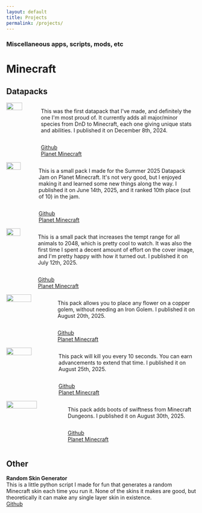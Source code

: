 ```yaml
---
layout: default
title: Projects
permalink: /projects/
---
```


### Miscellaneous apps, scripts, mods, etc

# Minecraft
<!-- 
Template
<div style="display: flex; align-items: stretch;">
    <img src="/assets/projects/.png" style="width: 55%; height: auto; object-fit: contain; margin-right: 16px;padding-bottom: 2%;">
    <div style="display: flex; flex-direction: column; justify-content: space-between;">
        <p>
            PLACEHOLDER
        </p>
        <p>
            <a href="">Github</a>
            <br>
            <a href="">Planet Minecraft</a>
        </p>
    </div>
</div> 
-->

## Datapacks
<div style="display: flex; align-items: stretch;">
    <img src="/assets/projects/minecraft-dnd.png" style="width: 55%; height: auto; object-fit: contain; margin-right: 16px;padding-bottom: 2%;">
    <div style="display: flex; flex-direction: column; justify-content: space-between;">
        <p>
            This was the first datapack that I've made, and definitely the one I'm most proud of. It currently adds all major/minor species from DnD to Minecraft, each one giving unique stats and abilities. I published it on December 8th, 2024.
        </p>
        <p>
            <a href="https://github.com/kraggle09/dnd-datapack">Github</a>
            <br>
            <a href="https://www.planetminecraft.com/data-pack/minecraft-dnd-6481428">Planet Minecraft</a>
        </p>
    </div>
</div> 

<div style="display: flex; align-items: stretch;">
    <img src="/assets/projects/dogplus.png" style="width: 55%; height: auto; object-fit: contain; margin-right: 16px;padding-bottom: 2%;">
    <div style="display: flex; flex-direction: column; justify-content: space-between;">
        <p>
            This is a small pack I made for the Summer 2025 Datapack Jam on Planet Minecraft. It's not very good, but I enjoyed making it and learned some new things along the way. I published it on June 14th, 2025, and it ranked 10th place (out of 10) in the jam.
        </p>
        <p>
            <a href="https://github.com/kraggle09/dogplus">Github</a>
            <br>
            <a href="https://www.planetminecraft.com/data-pack/dogplus">Planet Minecraft</a>
        </p>
    </div>
</div>

<div style="display: flex; align-items: stretch;">
    <img src="/assets/projects/call-the-animals.png" style="width: 55%; height: auto; object-fit: contain; margin-right: 16px;padding-bottom: 2%;">
    <div style="display: flex; flex-direction: column; justify-content: space-between;">
        <p>
            This is a small pack that increases the tempt range for all animals to 2048, which is pretty cool to watch. It was also the first time I spent a decent amount of effort on the cover image, and I'm pretty happy with how it turned out. I published it on July 12th, 2025.
        </p>
        <p>
            <a href="https://github.com/kraggle09/call-the-animals">Github</a>
            <br>
            <a href="https://www.planetminecraft.com/data-pack/call-the-animals">Planet Minecraft</a>
        </p>
    </div>
</div>

<div style="display: flex; align-items: stretch;">
    <img src="/assets/projects/copper-flowers.png" style="width: 55%; height: auto; object-fit: contain; margin-right: 16px;padding-bottom: 2%;">
    <div style="display: flex; flex-direction: column; justify-content: space-between;">
        <p>
            This pack allows you to place any flower on a copper golem, without needing an Iron Golem. I published it on August 20th, 2025.
        </p>
        <p>
            <a href="https://github.com/kraggle09/copper-flowers">Github</a>
            <br>
            <a href="https://www.planetminecraft.com/data-pack/copper-flowers">Planet Minecraft</a>
        </p>
    </div>
</div>

<div style="display: flex; align-items: stretch;">
    <img src="/assets/projects/die-die-die.png" style="width: 55%; height: auto; object-fit: contain; margin-right: 16px;padding-bottom: 2%;">
    <div style="display: flex; flex-direction: column; justify-content: space-between;">
        <p>
            This pack will kill you every 10 seconds. You can earn advancements to extend that time. I published it on August 25th, 2025.
        </p>
        <p>
            <a href="https://github.com/kraggle09/die-die-die">Github</a>
            <br>
            <a href="https://www.planetminecraft.com/data-pack/die-die-die-6711180/">Planet Minecraft</a>
        </p>
    </div>
</div> 

<div style="display: flex; align-items: stretch;">
    <img src="/assets/projects/boots-of-swiftness.png" style="width: 55%; height: auto; object-fit: contain; margin-right: 16px;padding-bottom: 2%;">
    <div style="display: flex; flex-direction: column; justify-content: space-between;">
        <p>
            This pack adds boots of swiftness from Minecraft Dungeons. I published it on August 30th, 2025.
        </p>
        <p>
            <a href="https://github.com/kraggle09/boots-of-swiftness">Github</a>
            <br>
            <a href="https://www.planetminecraft.com/data-pack/boots-of-swiftness/">Planet Minecraft</a>
        </p>
    </div>
</div> 

## Other
**Random Skin Generator**  
This is a little python script I made for fun that generates a random Minecraft skin each time you run it. None of the skins it makes are good, but theoretically it can make any single layer skin in existence.  
[Github](https://github.com/kraggle09/random-skin-generator)  